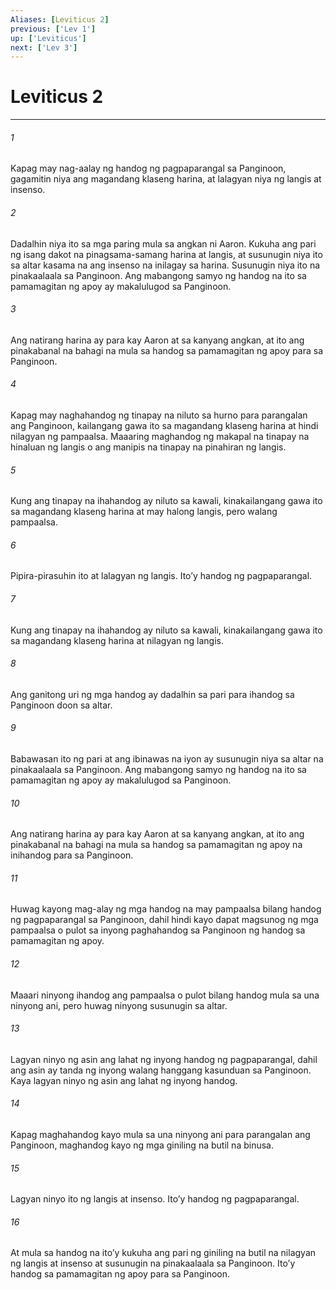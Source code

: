 ```yaml
---
Aliases: [Leviticus 2]
previous: ['Lev 1']
up: ['Leviticus']
next: ['Lev 3']
---
```

# Leviticus 2

***






















###### 1 










Kapag may nag-aalay ng handog ng pagpaparangal sa Panginoon, gagamitin niya ang magandang klaseng harina, at lalagyan niya ng langis at insenso. 





















###### 2 










Dadalhin niya ito sa mga paring mula sa angkan ni Aaron. Kukuha ang pari ng isang dakot na pinagsama-samang harina at langis, at susunugin niya ito sa altar kasama na ang insenso na inilagay sa harina. Susunugin niya ito na pinakaalaala sa Panginoon. Ang mabangong samyo ng handog na ito sa pamamagitan ng apoy ay makalulugod sa Panginoon. 





















###### 3 










Ang natirang harina ay para kay Aaron at sa kanyang angkan, at ito ang pinakabanal na bahagi na mula sa handog sa pamamagitan ng apoy para sa Panginoon. 





















###### 4 










Kapag may naghahandog ng tinapay na niluto sa hurno para parangalan ang Panginoon, kailangang gawa ito sa magandang klaseng harina at hindi nilagyan ng pampaalsa. Maaaring maghandog ng makapal na tinapay na hinaluan ng langis o ang manipis na tinapay na pinahiran ng langis. 





















###### 5 










Kung ang tinapay na ihahandog ay niluto sa kawali, kinakailangang gawa ito sa magandang klaseng harina at may halong langis, pero walang pampaalsa. 





















###### 6 










Pipira-pirasuhin ito at lalagyan ng langis. Itoʼy handog ng pagpaparangal. 





















###### 7 










Kung ang tinapay na ihahandog ay niluto sa kawali, kinakailangang gawa ito sa magandang klaseng harina at nilagyan ng langis. 





















###### 8 










Ang ganitong uri ng mga handog ay dadalhin sa pari para ihandog sa Panginoon doon sa altar. 





















###### 9 










Babawasan ito ng pari at ang ibinawas na iyon ay susunugin niya sa altar na pinakaalaala sa Panginoon. Ang mabangong samyo ng handog na ito sa pamamagitan ng apoy ay makalulugod sa Panginoon. 





















###### 10 










Ang natirang harina ay para kay Aaron at sa kanyang angkan, at ito ang pinakabanal na bahagi na mula sa handog sa pamamagitan ng apoy na inihandog para sa Panginoon. 





















###### 11 










Huwag kayong mag-alay ng mga handog na may pampaalsa bilang handog ng pagpaparangal sa Panginoon, dahil hindi kayo dapat magsunog ng mga pampaalsa o pulot sa inyong paghahandog sa Panginoon ng handog sa pamamagitan ng apoy. 





















###### 12 










Maaari ninyong ihandog ang pampaalsa o pulot bilang handog mula sa una ninyong ani, pero huwag ninyong susunugin sa altar. 





















###### 13 










Lagyan ninyo ng asin ang lahat ng inyong handog ng pagpaparangal, dahil ang asin ay tanda ng inyong walang hanggang kasunduan sa Panginoon. Kaya lagyan ninyo ng asin ang lahat ng inyong handog. 





















###### 14 










Kapag maghahandog kayo mula sa una ninyong ani para parangalan ang Panginoon, maghandog kayo ng mga giniling na butil na binusa. 





















###### 15 










Lagyan ninyo ito ng langis at insenso. Itoʼy handog ng pagpaparangal. 





















###### 16 










At mula sa handog na itoʼy kukuha ang pari ng giniling na butil na nilagyan ng langis at insenso at susunugin na pinakaalaala sa Panginoon. Itoʼy handog sa pamamagitan ng apoy para sa Panginoon.
